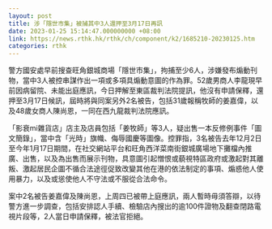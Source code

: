 ```yaml
---
layout: post
title: 涉「隱世市集」被捕其中3人還押至3月17日再訊
date: 2023-01-25 15:14:47.000000000 +08:00
link: https://news.rthk.hk/rthk/ch/component/k2/1685210-20230125.htm
categories: rthk
---
```


警方國安處早前搜查旺角銀城商場「隱世市集」，拘捕至少6人，涉嫌發布煽動刊物，當中3人被控串謀作出一項或多項具煽動意圖的作為罪。52歲男商人李龍現早前因病留院、未能出庭應訊，今日押解至東區裁判法院提訊，他沒有申請保釋，還押至3月17日候訊，屆時將與同案另外2名被告，包括31歲報稱牧師的姜嘉偉，以及48歲女商人陳尚恩，一同在西九龍裁判法院應訊。

「影衰mi雜貨店」店主及店員包括「姜牧師」等3人，疑出售一本反修例事件「圖文簡錄」，當中含「光時」旗幟、侮辱國慶等圖像。控罪指，3名被告去年12月2日至今年1月17日期間，在社交網站平台和旺角西洋菜南街銀城廣場地下攤檔內推廣、出售，以及為出售而展示刊物，具意圖引起憎恨或藐視特區政府或激起對其離叛、激起居民企圖不循合法途徑促致改變其他在港的依法制定的事項、煽惑他人使用暴力，以及或慫使他人不守法或不服從合法命令。

案中2名被告姜嘉偉及陳尚恩，上周四已被帶上庭應訊，兩人暫時毋須答辯，以待警方進一步調查，包括安排認人手續、檢驗店內搜出的逾100件證物及翻查閉路電視片段等，2人當日申請保釋，被法官拒絕。

